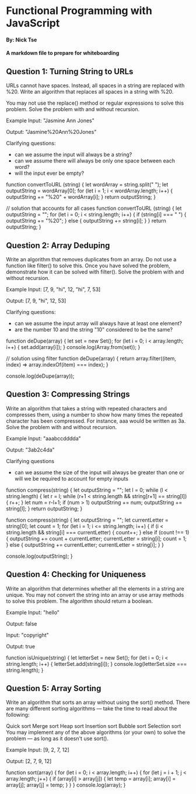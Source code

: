 # Functional Programming with JavaScript

#### By: Nick Tse

#### A markdown file to prepare for whiteboarding

## Question 1: Turning String to URLs

URLs cannot have spaces. Instead, all spaces in a string are replaced with %20. Write an algorithm that replaces all spaces in a string with %20.

You may not use the replace() method or regular expressions to solve this problem. Solve the problem with and without recursion.

Example
Input: "Jasmine Ann Jones"

Output: "Jasmine%20Ann%20Jones"

Clarifying questions:
* can we assume the input will always be a string?
* can we assume there will always be only one space between each word?
* will the input ever be empty?

function convertToURL (string) {
  let wordArray = string.split(" ");
  let outputString = wordArray[0];
  for (let i = 1; i < wordArray.length; i++) {
    outputString += "%20" + wordArray[i];
  }
  return outputString;
}

// solution that accounts for all cases
function convertToURL (string) {
  let outputString = "";
  for (let i = 0; i < string.length; i++) {
    if (string[i] === " ") {
      outputString += "%20";
    } else {
      outputString += string[i];
    }
  }
  return outputString;
}

## Question 2: Array Deduping

Write an algorithm that removes duplicates from an array. Do not use a function like filter() to solve this. Once you have solved the problem, demonstrate how it can be solved with filter(). Solve the problem with and without recursion.

Example
Input: [7, 9, "hi", 12, "hi", 7, 53]

Output: [7, 9, "hi", 12, 53]

Clarifying questions:
* can we assume the input array will always have at least one element?
* are the number 10 and the string "10" considered to be the same?

function deDupe(array) {
	let set = new Set();
  for (let i = 0; i < array.length; i++) {
		set.add(array[i]);
  }
  console.log(Array.from(set));
}

// solution using filter
function deDupe(array) {
  return array.filter((item, index) => array.indexOf(item) === index);
}

console.log(deDupe(array));

## Question 3: Compressing Strings

Write an algorithm that takes a string with repeated characters and compresses them, using a number to show how many times the repeated character has been compressed. For instance, aaa would be written as 3a. Solve the problem with and without recursion.

Example
Input: "aaabccdddda"

Output: "3ab2c4da"

Clarifying questions
* can we assume the size of the input will always be greater than one or will we be required to account for empty inputs

function compress(string) {
  let outputString = "";
  let l = 0;
  while (l < string.length) {
    let r = l;
    while (r+1 < string.length && string[r+1] == string[l]) {
      r++;
    }
    let num = r-l+1;
    if (num > 1) outputString += num;
    outputString += string[l];
  }
  return outputString;
}


function compress(string) {
  let outputString = "";
  let currentLetter = string[0];
  let count = 1;
  for (let i = 1; i <= string.length; i++) {
    if (i < string.length && string[i] === currentLetter) {
    	count++;
    } else if (count !== 1) {
    	outputString += count + currentLetter;
      currentLetter = string[i];
      count = 1;
    } else {
    	outputString += currentLetter;
      currentLetter = string[i];
    }
  }
  <!-- if (count === 1) {
  	outputString += currentLetter;
  } else {
  	outputString += count + currentLetter;
  } -->
  console.log(outputString);
}

## Question 4: Checking for Uniqueness

Write an algorithm that determines whether all the elements in a string are unique. You may not convert the string into an array or use array methods to solve this problem. The algorithm should return a boolean.

Example
Input: "hello"

Output: false

Input: "copyright"

Output: true

function isUnique(string) {
	let letterSet = new Set();
	for (let i = 0; i < string.length; i++) {
  	letterSet.add(string[i]);
  }
  console.log(letterSet.size === string.length);
}

## Question 5: Array Sorting

Write an algorithm that sorts an array without using the sort() method. There are many different sorting algorithms — take the time to read about the following:

Quick sort
Merge sort
Heap sort
Insertion sort
Bubble sort
Selection sort
You may implement any of the above algorithms (or your own) to solve the problem — as long as it doesn't use sort().

Example
Input: [9, 2, 7, 12]

Output: [2, 7, 9, 12]

function sort(array) {
  for (let i = 0; i < array.length; i++) {
    for (let j = i + 1; j < array.length; j++) {
      if (array[i] > array[j]) {
        let temp = array[i];
        array[i] = array[j];
        array[j] = temp;
      }
    }
  }
  console.log(array);
}